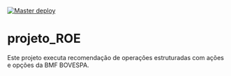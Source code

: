 [![Master deploy](https://github.com/flaboss/projeto_ROE/actions/workflows/deploy.yaml/badge.svg?branch=main)](https://github.com/flaboss/projeto_ROE/actions/workflows/deploy.yaml)
# projeto_ROE
Este projeto executa recomendação de operações estruturadas com ações e opções da BMF BOVESPA.

